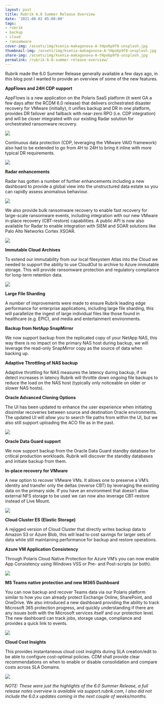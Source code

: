 ```yaml
---
layout: post
title: Rubrik 6.0 Summer Release Overview
date: '2021-08-02 05:00:00'
tags:
- rubrik
- backup
- cloud
- ransomware
cover-img: /assets/img/ksenia-makagonova-A-tHpo6p9f8-unsplash.jpg
thumbnail-img: /assets/img/ksenia-makagonova-A-tHpo6p9f8-unsplash.jpg
share-img: /assets/img/ksenia-makagonova-A-tHpo6p9f8-unsplash.jpg
permalink: /rubrik-6-0-summer-release-overview/
---
```


Rubrik made the 6.0 Summer Release generally available a few days ago, in this blog post I wanted to provide an overview of some of the new features.

**AppFlows and 24H CDP support**

AppFlows is a new application on the Polaris SaaS platform (it went GA a few days after the RCDM 6.0 release) that delivers orchestrated disaster recovery for VMware (initially), it unifies backup and DR in one platform, provides DR failover and failback with near-zero RPO (i.e. CDP integration) and will be closer integrated with our existing Radar solution for orchestrated ransomware recovery.

<img src="/assets/img/appflows.png">

Continuous data protection (CDP, leveraging the VMware VAIO framework) also had to be extended to go from 4H to 24H to bring it inline with more typical DR requirements.

<img src="/assets/img/cdpsummer.png">

**Radar enhancements**

Radar has gotten a number of further enhancements including a new dashboard to provide a global view into the unstructured data estate so you can rapidly assess anomalous behaviour.

<img src="/assets/img/radar.png">

We also provide bulk ransomware recovery to enable fast recovery for large-scale ransomware events, including integration with our new VMware in-place recovery (CBT-restore) capabilities. A public API is now also available for Radar to enable integration with SIEM and SOAR solutions like Palo Alto Networks Cortex XSOAR.

<img src="/assets/img/xsoar.png">

**Immutable Cloud Archives**

To extend our immutability from our local filesystem Atlas into the Cloud we needed to support the ability to use CloudOut to archive to Azure immutable storage. This will provide ransomware protection and regulatory compliance for long-term retention data.

<img src="/assets/img/cloudoutimm.png">

**Large File Sharding**

A number of improvements were made to ensure Rubrik leading edge performance for enterprise applications, including large file sharding, this will parallelize the ingest of large individual files like those found in healthcare (e.g. EPIC), and media and entertainment environments.

**Backup from NetApp SnapMirror**

We now support backup from the replicated copy of your NetApp NAS, this way there is no impact on the primary NAS host during backup, we will leverage the read-only SnapMirror copy as the source of data when backing up.

**Adaptive Throttling of NAS backup**

Adaptive throttling for NAS measures the latency during backup, if we detect increases in latency Rubrik will throttle down ongoing file backups to reduce the load on the NAS host (typically only noticeable on older or slower NAS hosts).

**Oracle Advanced Cloning Options**

The UI has been updated to enhance the user experience when initiating dissimilar recoveries between source and destination Oracle environments. The updated UI will allow you to search file paths from within the UI, but we also still support uploading the ACO file as in the past.

<img src="/assets/img/oac.png">

**Oracle Data Guard support**

We now support backup from the Oracle Data Guard standby database for critical production workloads. Rubrik will discover the standby databases and initiate backup from them.

**In-place recovery for VMware**

A new option to recover VMware VMs. It allows one to preserve a VM’s identity and transfer only the deltas (reverse CBT) by leveraging the existing data on the primary side. If you have an environment that doesn’t allow external NFS storage to be used we can now also leverage CBT-restore instead of Live Mount.

<img src="/assets/img/cbtrestore.png">

**Cloud Cluster ES (Elastic Storage)**

A rejigged version of Cloud Cluster that directly writes backup data to Amazon S3 or Azure Blob, this will lead to cost savings for larger sets of data while still maintaining performance for backup and restore operations.

**Azure VM Application Consistency**

Through Polaris Cloud Native Protection for Azure VM’s you can now enable App Consistency using Windows VSS or Pre- and Post-scripts (or both).

<img src="/assets/img/azurevss.png">

**MS Teams native protection and new M365 Dashboard**

You can now backup and recover Teams data via our Polaris platform similar to how you can already protect Exchange Online, SharePoint, and OneDrive. We also introduced a new dashboard providing the ability to track Microsoft 365 protection progress, and quickly understanding if there are any issues both with the Microsoft services itself and our protection level. The new dashboard can track jobs, storage usage, compliance and provides a quick link to events.

<img src="/assets/img/teams.png">

**Cloud Cost Insights**

This provides instantaneous cloud cost insights during SLA creation/edit to be able to configure cost-optimal policies. CDM shall provide clear recommendations on when to enable or disable consolidation and compare costs across SLA Domains.

<img src="/assets/img/cloudcost.png">

_NOTE: These were just the highlights of the 6.0 Summer Release, a full release notes overview is available via support.rubrik.com, I also did not include the 6.0.x updates coming in the next couple of weeks/months._

